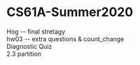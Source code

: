 # CS61A-Summer2020
Hog -- final stretagy  
hw03 -- extra questions & count_change  
Diagnostic Quiz  
2.3 partition  